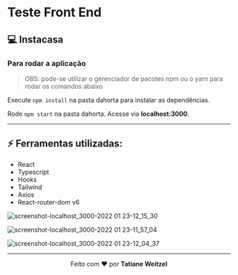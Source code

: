 # Teste Front End

## 💻 Instacasa
### Para rodar a aplicação

> OBS: pode-se utilizar o gerenciador de pacotes npm ou o yarn para rodar os comandos abaixo

Execute ```npm install``` na pasta dahorta para instalar as dependências.

Rode ```npm start``` na pasta dahorta. Acesse via **localhost:3000**.

---

## :zap: Ferramentas utilizadas:
- React
- Typescript
- Hooks
- Tailwind
- Axios
- React-router-dom v6

![screenshot-localhost_3000-2022 01 23-12_15_30](https://user-images.githubusercontent.com/52081179/150685429-9e6c4ec7-81fb-46b8-8ee4-bfd20f910f32.png)


![screenshot-localhost_3000-2022 01 23-11_57_04](https://user-images.githubusercontent.com/52081179/150685270-59e6ed42-4cb1-4356-a32a-c6d8fabf4e84.png)

![screenshot-localhost_3000-2022 01 23-12_04_37](https://user-images.githubusercontent.com/52081179/150685272-d231d7d2-982d-4c41-9745-52b4c8eb8ab8.png)




 ---
 <p align="center">Feito com ❤️ por <strong>Tatiane Weitzel<p>
